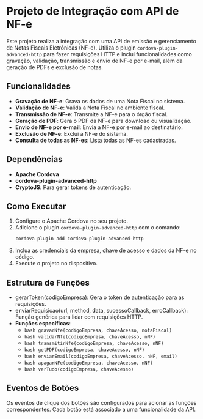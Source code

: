 # Projeto de Integração com API de NF-e

Este projeto realiza a integração com uma API de emissão e gerenciamento de Notas Fiscais Eletrônicas (NF-e). Utiliza o plugin `cordova-plugin-advanced-http` para fazer requisições HTTP e inclui funcionalidades como gravação, validação, transmissão e envio de NF-e por e-mail, além da geração de PDFs e exclusão de notas.

## Funcionalidades

- **Gravação de NF-e**: Grava os dados de uma Nota Fiscal no sistema.
- **Validação de NF-e**: Valida a Nota Fiscal no ambiente fiscal.
- **Transmissão de NF-e**: Transmite a NF-e para o órgão fiscal.
- **Geração de PDF**: Gera o PDF da NF-e para download ou visualização.
- **Envio de NF-e por e-mail**: Envia a NF-e por e-mail ao destinatário.
- **Exclusão de NF-e**: Exclui a NF-e do sistema.
- **Consulta de todas as NF-es**: Lista todas as NF-es cadastradas.

## Dependências

- **Apache Cordova**
- **cordova-plugin-advanced-http**
- **CryptoJS**: Para gerar tokens de autenticação.

## Como Executar

1. Configure o Apache Cordova no seu projeto.
2. Adicione o plugin `cordova-plugin-advanced-http` com o comando:
   ```bash
   cordova plugin add cordova-plugin-advanced-http
3. Inclua as credenciais da empresa, chave de acesso e dados da NF-e no código.
4. Execute o projeto no dispositivo.

## Estrutura de Funções
- gerarToken(codigoEmpresa): Gera o token de autenticação para as requisições.
- enviarRequisicao(url, method, data, sucessoCallback, erroCallback): Função genérica para lidar com requisições HTTP.
- **Funções específicas**:
    - ```bash gravarNfe(codigoEmpresa, chaveAcesso, notaFiscal)```
    - ```bash validarNfe(codigoEmpresa, chaveAcesso, nNF)```
    - ```bash transmitirNfe(codigoEmpresa, chaveAcesso, nNF)```
    - ```bash getPDF(codigoEmpresa, chaveAcesso, nNF)```
    - ```bash enviarEmail(codigoEmpresa, chaveAcesso, nNF, email)```
    - ```bash apagarNFe(codigoEmpresa, chaveAcesso, nNF)```
    - ```bash verTudo(codigoEmpresa, chaveAcesso)```

## Eventos de Botões

Os eventos de clique dos botões são configurados para acionar as funções correspondentes. Cada botão está associado a uma funcionalidade da API.